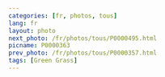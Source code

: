 ```yaml
---
categories: [fr, photos, tous]
lang: fr
layout: photo
next_photo: /fr/photos/tous/P0000495.html
picname: P0000363
prev_photo: /fr/photos/tous/P0000357.html
tags: [Green Grass]
---
```

